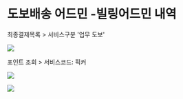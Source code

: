 # 도보배송 어드민 -빌링어드민 내역

최종결제목록 > 서비스구분 '업무 도보'

![](https://kakaomobilitysupport.zendesk.com/hc/article_attachments/33127553647257)

포인트 조회 > 서비스코드: 픽커

![](https://kakaomobilitysupport.zendesk.com/hc/article_attachments/33127553733913)

![](https://kakaomobilitysupport.zendesk.com/hc/article_attachments/33127553789593)